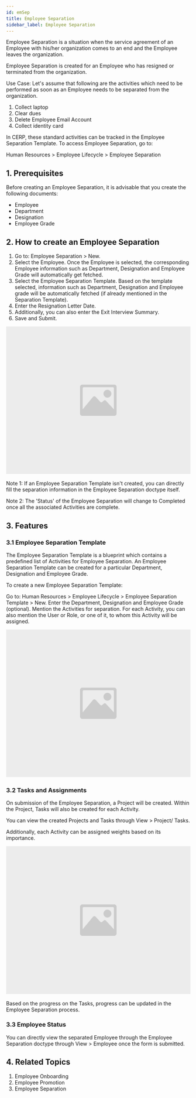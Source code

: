 ```yaml
---
id: emSep
title: Employee Separation
sidebar_label: Employee Separation
---
```


Employee Separation is a situation when the service agreement of an Employee with his/her organization comes to an end and the Employee leaves the organization.

Employee Separation is created for an Employee who has resigned or terminated from the organization.

Use Case: Let's assume that following are the activities which need to be performed as soon as an Employee needs to be separated from the organization.

1. Collect laptop
1. Clear dues
1. Delete Employee Email Account
1. Collect identity card

In CERP, these standard activities can be tracked in the Employee Separation Template. To access Employee Separation, go to:

Human Resources > Employee Lifecycle > Employee Separation

## 1. Prerequisites

Before creating an Employee Separation, it is advisable that you create the following documents:

- Employee
- Department
- Designation
- Employee Grade

## 2. How to create an Employee Separation

1. Go to: Employee Separation > New.
1. Select the Employee. Once the Employee is selected, the corresponding Employee information such as Department, Designation and Employee Grade will automatically get fetched.
1. Select the Employee Separation Template. Based on the template selected, information such as Department, Designation and Employee grade will be automatically fetched (if already mentioned in the Separation Template).
1. Enter the Resignation Letter Date.
1. Additionally, you can also enter the Exit Interview Summary.
1. Save and Submit.

![image](images/image.jpg)

Note 1: If an Employee Separation Template isn't created, you can directly fill the separation information in the Employee Separation doctype itself.

Note 2: The 'Status' of the Employee Separation will change to Completed once all the associated Activities are complete.

## 3. Features

### 3.1 Employee Separation Template

The Employee Separation Template is a blueprint which contains a predefined list of Activities for Employee Separation. An Employee Separation Template can be created for a particular Department, Designation and Employee Grade.

To create a new Employee Separation Template:

Go to: Human Resources > Employee Lifecycle > Employee Separation Template > New.
Enter the Department, Designation and Employee Grade (optional).
Mention the Activities for separation. For each Activity, you can also mention the User or Role, or one of it, to whom this Activity will be assigned.

![image](images/image.jpg)

### 3.2 Tasks and Assignments

On submission of the Employee Separation, a Project will be created. Within the Project, Tasks will also be created for each Activity.

You can view the created Projects and Tasks through View > Project/ Tasks.

Additionally, each Activity can be assigned weights based on its importance.

![image](images/image.jpg)

Based on the progress on the Tasks, progress can be updated in the Employee Separation process.

### 3.3 Employee Status

You can directly view the separated Employee through the Employee Separation doctype through View > Employee once the form is submitted.

## 4. Related Topics

1. Employee Onboarding
1. Employee Promotion
1. Employee Separation
